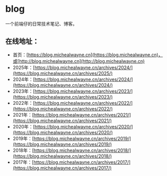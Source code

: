 # blog

一个前端仔的日常技术笔记、博客。

## 在线地址：

- 首页：[https://blog.michealwayne.cn](https://blog.michealwayne.cn)，或[http://blog.michealwayne.cn](http://blog.michealwayne.cn)
- 2025年：[https://blog.michealwayne.cn/archives/2024/](https://blog.michealwayne.cn/archives/2025/)
- 2024年：[https://blog.michealwayne.cn/archives/2024/](https://blog.michealwayne.cn/archives/2024/)
- 2023年：[https://blog.michealwayne.cn/archives/2023/](https://blog.michealwayne.cn/archives/2023/)
- 2022年：[https://blog.michealwayne.cn/archives/2022/](https://blog.michealwayne.cn/archives/2022/)
- 2021年：[https://blog.michealwayne.cn/archives/2021/](https://blog.michealwayne.cn/archives/2021/)
- 2020年：[https://blog.michealwayne.cn/archives/2020/](https://blog.michealwayne.cn/archives/2020/)
- 2019年：[https://blog.michealwayne.cn/archives/2019/](https://blog.michealwayne.cn/archives/2019/)
- 2018年：[https://blog.michealwayne.cn/archives/2018/](https://blog.michealwayne.cn/archives/2018/)
- 2017年：[https://blog.michealwayne.cn/archives/2017/](https://blog.michealwayne.cn/archives/2017/)


